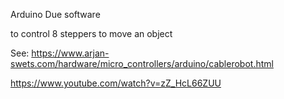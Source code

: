 Arduino Due software 

to control 8 steppers to move an object

See: https://www.arjan-swets.com/hardware/micro_controllers/arduino/cablerobot.html

https://www.youtube.com/watch?v=zZ_HcL66ZUU
